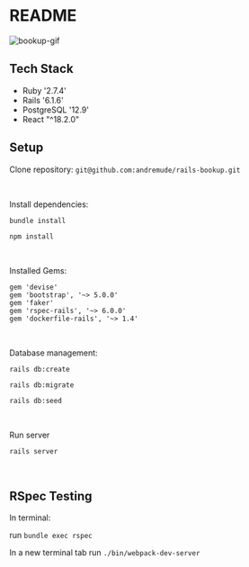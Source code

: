 # README

![bookup-gif](https://github.com/andremude/rails-bookup/assets/71613801/746e4a29-72c8-4c09-ad6a-bba25a7ed1ef)


## Tech Stack
   * Ruby '2.7.4'
   * Rails '6.1.6'
   * PostgreSQL '12.9'
   * React "^18.2.0"

## Setup

Clone repository: `git@github.com:andremude/rails-bookup.git`

<br>

Install dependencies: 

  `bundle install`
  
  `npm install`

<br>

Installed Gems: 
  ```
  gem 'devise'
  gem 'bootstrap', '~> 5.0.0'
  gem 'faker'
  gem 'rspec-rails', '~> 6.0.0'
  gem 'dockerfile-rails', '~> 1.4'
  ```

<br>

Database management:

  `rails db:create`

  `rails db:migrate`

  `rails db:seed`

<br>  

Run server

  `rails server`

<br>

## RSpec Testing
  
 In terminal: 
  
  run `bundle exec rspec`
  
  In a new terminal tab run `./bin/webpack-dev-server`
